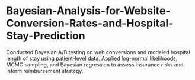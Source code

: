 # Bayesian-Analysis-for-Website-Conversion-Rates-and-Hospital-Stay-Prediction
Conducted Bayesian A/B testing on web conversions and modeled hospital length of stay using patient-level data. Applied log-normal likelihoods, MCMC sampling, and Bayesian regression to assess insurance risks and inform reimbursement strategy.

